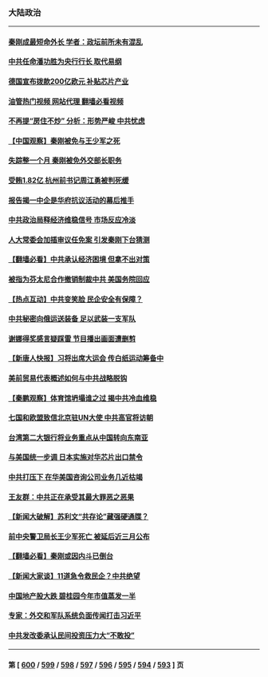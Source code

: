 ### 大陆政治
---
#### [秦刚成最短命外长 学者：政坛前所未有混乱](../../pages/ncid277/n14041661.md?07260045) 
#### [中共任命潘功胜为央行行长 取代易纲](../../pages/ncid277/n14041659.md?07260045) 
#### [德国宣布拨款200亿欧元 补贴芯片产业](../../pages/ncid277/n14041618.md?07260045) 
#### [油管热门视频 网站代理 翻墙必看视频](http://138.2.39.72:81/youtube.html?epic-marker?07260045)
#### [不再提“房住不炒” 分析：形势严峻 中共忧虑](../../pages/ncid277/n14041365.md?07260045) 
#### [【中国观察】秦刚被免与王少军之死](../../pages/ncid277/n14041502.md?07260045) 
#### [失踪整一个月 秦刚被免外交部长职务](../../pages/ncid277/n14041224.md?07260045) 
#### [受贿1.82亿 杭州前书记周江勇被判死缓](../../pages/ncid277/n14041412.md?07260045) 
#### [报告揭一中企是华府抗议活动的幕后推手](../../pages/ncid277/n14041341.md?07260045) 
#### [中共政治局释经济维稳信号 市场反应冷淡](../../pages/ncid277/n14041237.md?07260045) 
#### [人大常委会加插审议任免案 引发秦刚下台猜测](../../pages/ncid277/n14041272.md?07260045) 
#### [【翻墙必看】中共承认经济困境 但拿不出对策](../../pages/ncid277/n14041276.md?07260045) 
#### [被指为芬太尼合作撤销制裁中共 美国务院回应](../../pages/ncid277/n14041210.md?07260045) 
#### [【热点互动】中共变笑脸 民企安全有保障？](../../pages/ncid277/n14041144.md?07260045) 
#### [中共秘密向俄运送装备 足以武装一支军队](../../pages/ncid277/n14041176.md?07260045) 
#### [谢娜得奖感言疑踩雷 节目播出画面遭删剪](../../pages/ncid277/n14041123.md?07260045) 
#### [【新唐人快报】习将出席大运会 传白纸运动筹备中](../../pages/ncid277/n14041139.md?07260045) 
#### [美前贸易代表概述如何与中共战略脱钩](../../pages/ncid277/n14041084.md?07260045) 
#### [【秦鹏观察】体育馆坍塌谁之过 揭中共冷血维稳](../../pages/ncid277/n14041138.md?07260045) 
#### [七国和欧盟致信北京驻UN大使 中共高官将访朝](../../pages/ncid277/n14041093.md?07260045) 
#### [台湾第二大银行将业务重点从中国转向东南亚](../../pages/ncid277/n14041100.md?07260045) 
#### [与美国统一步调 日本实施对华芯片出口禁令](../../pages/ncid277/n14041063.md?07260045) 
#### [中共打压下 在华美国咨询公司业务几近枯竭](../../pages/ncid277/n14041062.md?07260045) 
#### [王友群：中共正在承受其最大罪恶之恶果](../../pages/ncid277/n14041034.md?07260045) 
#### [【新闻大破解】苏利文“共存论”藏强硬通牒？](../../pages/ncid277/n14040959.md?07260045) 
#### [前中央警卫局长王少军死亡 被延后近三月公布](../../pages/ncid277/n14040960.md?07260045) 
#### [【翻墙必看】秦刚或因内斗已倒台](../../pages/ncid277/n14040568.md?07260045) 
#### [【新闻大家谈】11道急令救民企？中共绝望](../../pages/ncid277/n14040944.md?07260045) 
#### [中国地产股大跌 碧桂园今年市值蒸发一半](../../pages/ncid277/n14040947.md?07260045) 
#### [专家：外交和军队系统负面传闻打击习近平](../../pages/ncid277/n14040689.md?07260045) 
#### [中共发改委承认民间投资压力大“不敢投”](../../pages/ncid277/n14040857.md?07260045) 

---
#### 第 [ [600](./600.md?07260045) / [599](./599.md?07260045) / [598](./598.md?07260045) / [597](./597.md?07260045) / [596](./596.md?07260045) / [595](./595.md?07260045) / [594](./594.md?07260045) / [593](./593.md?07260045) ] 页
